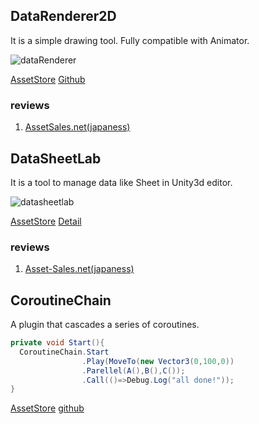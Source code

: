## DataRenderer2D

It is a simple drawing tool. Fully compatible with Animator.

![dataRenderer](https://github.com/geniikw/drawLine/raw/master/logoExample.gif)

[AssetStore](https://assetstore.unity.com/packages/tools/modeling/data-renderer-2d-102377) [Github](https://github.com/geniikw/DataRenderer2D)

### reviews
1. [AssetSales.net(japaness)](http://www.asset-sale.net/entry/VTS_Terrain_Streaming_Plugin_180907)



## DataSheetLab

It is a tool to manage data like Sheet in Unity3d editor.

![datasheetlab](https://d2ujflorbtfzji.cloudfront.net/key-image/183ca6a9-0e40-45f7-95d9-fa862321e5bb.jpg)

[AssetStore](https://assetstore.unity.com/packages/tools/utilities/datasheetlab-118157) [Detail](https://github.com/geniikw/DataSheetLab-Info)

### reviews
1. [Asset-Sales.net(japaness)](http://www.asset-sale.net/entry/Prefabs_Cache_Audio_Glitch_DataSheetLab180527)


## CoroutineChain

A plugin that cascades a series of coroutines.

```csharp
private void Start(){
  CoroutineChain.Start
                .Play(MoveTo(new Vector3(0,100,0))
                .Parellel(A(),B(),C());
                .Call(()=>Debug.Log("all done!"));
}
```

[AssetStore](https://assetstore.unity.com/packages/tools/input-management/coroutinechain-109785) [github](https://github.com/geniikw/CoroutineChain)

